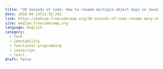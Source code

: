 ```yaml
---
title: "30 Seconds of Code: How to rename multiple object keys in JavaScript"
date: 2018-04-13T11:55:29Z
link: https://medium.freecodecamp.org/30-seconds-of-code-rename-many-object-keys-in-javascript-268f279c7bfa?source=rss----336d898217ee---4
site: medium.freecodecamp.org
language: English
category:
  - tech
  - immutability
  - functional-programming
  - javascript
  - react
draft: false
---
```

